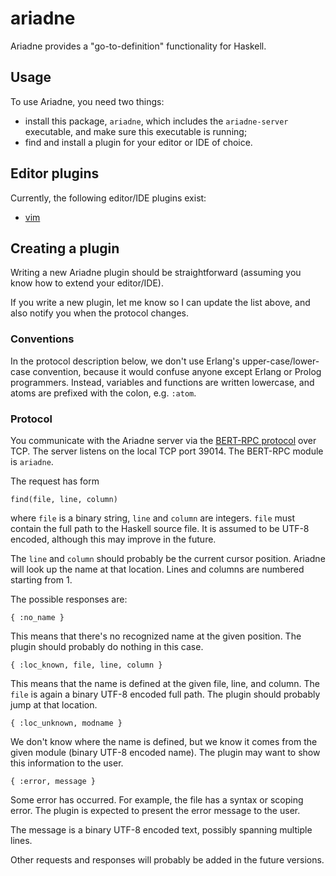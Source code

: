 ariadne
=======

Ariadne provides a "go-to-definition" functionality for Haskell.

Usage
-----

To use Ariadne, you need two things:

* install this package, `ariadne`, which includes the `ariadne-server`
  executable, and make sure this executable is running;
* find and install a plugin for your editor or IDE of choice.

Editor plugins
--------------

Currently, the following editor/IDE plugins exist:

* [vim](https://github.com/feuerbach/ariadne-vim)

Creating a plugin
-----------------

Writing a new Ariadne plugin should be straightforward (assuming you
know how to extend your editor/IDE).

If you write a new plugin, let me know so I can update the list above, and also
notify you when the protocol changes.

[bert]: http://bert-rpc.org/

### Conventions

In the protocol description below, we don't use Erlang's upper-case/lower-case
convention, because it would confuse anyone except Erlang or Prolog programmers.
Instead, variables and functions are written lowercase, and atoms are prefixed
with the colon, e.g. `:atom`.

### Protocol

You communicate with the Ariadne server via the [BERT-RPC protocol][bert] over
TCP. The server listens on the local TCP port 39014. The BERT-RPC module is
`ariadne`.

The request has form

    find(file, line, column)

where `file` is a binary string, `line` and `column` are integers. `file` must
contain the full path to the Haskell source file. It is assumed to be UTF-8
encoded, although this may improve in the future.

The `line` and `column` should probably be the current cursor position. Ariadne
will look up the name at that location. Lines and columns are numbered starting
from 1.

The possible responses are:

    { :no_name }

This means that there's no recognized name at the
given position. The plugin should probably do nothing in this case.

    { :loc_known, file, line, column }

This means that the name is defined at the given file, line, and column. The
`file` is again a binary UTF-8 encoded full path. The plugin should probably
jump at that location.

    { :loc_unknown, modname }

We don't know where the name is defined, but we know it comes from the given
module (binary UTF-8 encoded name). The plugin may want to show this
information to the user.

    { :error, message }

Some error has occurred. For example, the file has a syntax or scoping error.
The plugin is expected to present the error message to the user.

The message is a binary UTF-8 encoded text, possibly spanning multiple lines.

Other requests and responses will probably be added in the future versions.
